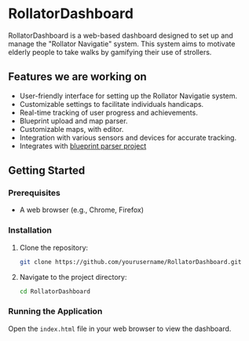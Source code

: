# RollatorDashboard

RollatorDashboard is a web-based dashboard designed to set up and manage the "Rollator Navigatie" system. This system aims to motivate elderly people to take walks by gamifying their use of strollers.

## Features we are working on

- User-friendly interface for setting up the Rollator Navigatie system.
- Customizable settings to facilitate individuals handicaps.
- Real-time tracking of user progress and achievements.
- Blueprint upload and map parser.
- Customizable maps, with editor.
- Integration with various sensors and devices for accurate tracking.
- Integrates with [blueprint parser project](https://github.com/Allan-Vonk/Unity-Blueprint-Parser)

## Getting Started

### Prerequisites

- A web browser (e.g., Chrome, Firefox)

### Installation

1. Clone the repository:
    ```sh
    git clone https://github.com/yourusername/RollatorDashboard.git
    ```
2. Navigate to the project directory:
    ```sh
    cd RollatorDashboard
    ```

### Running the Application

Open the `index.html` file in your web browser to view the dashboard.

